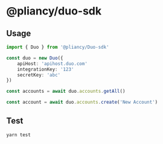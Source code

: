 # @pliancy/duo-sdk

## Usage

```typescript
import { Duo } from '@pliancy/Duo-sdk'

const duo = new Duo({
    apiHost: 'apihost.duo.com'
    integrationKey: '123'
    secretKey: 'abc'
})

const accounts = await duo.accounts.getAll()

const account = await duo.accounts.create('New Account')
```

## Test

```bash
yarn test
```
